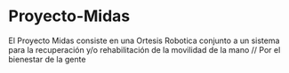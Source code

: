 # Proyecto-Midas
El Proyecto Midas consiste en una Ortesis Robotica conjunto a un sistema para la recuperación y/o rehabilitación de la movilidad de la mano // Por el bienestar de la gente
